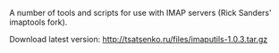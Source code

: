 A number of tools and scripts for use with IMAP servers (Rick Sanders' imaptools fork).

Download latest version: http://tsatsenko.ru/files/imaputils-1.0.3.tar.gz